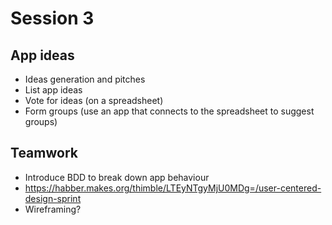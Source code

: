 # Session 3

## App ideas
* Ideas generation and pitches
* List app ideas
* Vote for ideas (on a spreadsheet)
* Form groups (use an app that connects to the  spreadsheet to suggest groups)

## Teamwork
* Introduce BDD to break down app behaviour
* https://habber.makes.org/thimble/LTEyNTgyMjU0MDg=/user-centered-design-sprint
* Wireframing?
